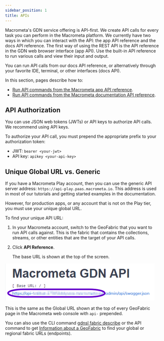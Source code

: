 ```yaml
---
sidebar_position: 1
title: APIs
---
```


Macrometa's GDN service offering is API-first. We create API calls for every task you can perform in the Macrometa platform.
We currently have two ways in which you can interact with the API: the app API reference and the docs API reference.
The first way of using the REST API is the API reference in the GDN web browser interface (app API). Use the built-in API reference to run various calls and view their input and output.

You can run API calls from our docs API reference, or alternatively through your favorite IDE, terminal, or other interfaces (docs API).

In this section, pages describe how to:

- [Run API commands from the Macrometa app API reference](run-api-commands-app.md).
- [Run API commands from the Macrometa documentation API reference](run-api-commands-docs.md).

## API Authorization

You can use JSON web tokens (JWTs) or API keys to authorize API calls. We recommend using API keys.

To authorize your API call, you must prepend the appropriate prefix to your authorization token:

- JWT: `bearer <your-jwt>`
- API key: `apikey <your-api-key>`

## Unique Global URL vs. Generic

If you have a Macrometa Play account, then you can use the generic API server address: `https://api-play.paas.macrometa.io`. This address is used in most of our tutorials and getting started examples in the documentation.

However, for production apps, or any account that is not on the Play tier, you must use your unique global URL.

To find your unique API URL:

1. In your Macrometa account, switch to the GeoFabric that you want to run API calls against. This is the fabric that contains the collections, streams, or other entities that are the target of your API calls.
2. Click **API Reference**.

   The base URL is shown at the top of the screen.

![API URL](/img/api-url.png)

This is the same as the Global URL shown at the top of every GeoFabric page in the Macrometa web console with `api-` prepended.

You can also use the CLI command [gdnsl fabric describe](../cli/fabrics-cli#gdnsl-fabric-describe) or the API command to get [Information about a GeoFabric](https://www.macrometa.com/docs/api#/operations/InformationOfTheGeo-fabric) to find your global or regional fabric URLs (endpoints).
